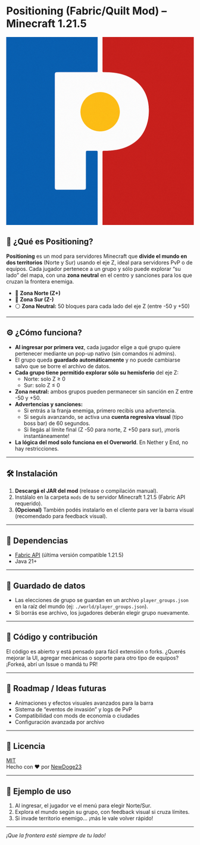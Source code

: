 # Positioning (Fabric/Quilt Mod) – Minecraft 1.21.5

![Positioning Logo](https://raw.githubusercontent.com/NewDoge23/Positioning_1.21.5/main/icon.png)

## 🚩 ¿Qué es Positioning?

**Positioning** es un mod para servidores Minecraft que **divide el mundo en dos territorios** (Norte y Sur) usando el eje Z, ideal para servidores PvP o de equipos. Cada jugador pertenece a un grupo y sólo puede explorar “su lado” del mapa, con una **zona neutral** en el centro y sanciones para los que cruzan la frontera enemiga.

- 🔷 **Zona Norte (Z+)**
- 🔶 **Zona Sur (Z-)**
- ⚪ **Zona Neutral:** 50 bloques para cada lado del eje Z (entre -50 y +50)

---

## ⚙️ ¿Cómo funciona?

- **Al ingresar por primera vez**, cada jugador elige a qué grupo quiere pertenecer mediante un pop-up nativo (sin comandos ni admins).
- El grupo queda **guardado automáticamente** y no puede cambiarse salvo que se borre el archivo de datos.
- **Cada grupo tiene permitido explorar sólo su hemisferio** del eje Z:
  - Norte: solo Z ≥ 0
  - Sur: solo Z ≤ 0
- **Zona neutral:** ambos grupos pueden permanecer sin sanción en Z entre -50 y +50.
- **Advertencias y sanciones:**
  - Si entrás a la franja enemiga, primero recibís una advertencia.
  - Si seguís avanzando, se activa una **cuenta regresiva visual** (tipo boss bar) de 60 segundos.
  - Si llegás al límite final (Z -50 para norte, Z +50 para sur), ¡morís instantáneamente!
- **La lógica del mod solo funciona en el Overworld**. En Nether y End, no hay restricciones.

---

## 🛠️ Instalación

1. **Descargá el JAR del mod** (release o compilación manual).
2. Instálalo en la carpeta `mods` de tu servidor Minecraft 1.21.5 (Fabric API requerido).
3. **(Opcional)** También podés instalarlo en el cliente para ver la barra visual (recomendado para feedback visual).

---

## 🧩 Dependencias

- [Fabric API](https://modrinth.com/mod/fabric-api) (última versión compatible 1.21.5)
- Java 21+

---

## 📂 Guardado de datos

- Las elecciones de grupo se guardan en un archivo `player_groups.json` en la raíz del mundo (ej: `./world/player_groups.json`).
- Si borrás ese archivo, los jugadores deberán elegir grupo nuevamente.

---

## 👾 Código y contribución

El código es abierto y está pensado para fácil extensión o forks.
¿Querés mejorar la UI, agregar mecánicas o soporte para otro tipo de equipos?  
¡Forkeá, abrí un Issue o mandá tu PR!

---

## 🚦 Roadmap / Ideas futuras

- Animaciones y efectos visuales avanzados para la barra
- Sistema de “eventos de invasión” y logs de PvP
- Compatibilidad con mods de economía o ciudades
- Configuración avanzada por archivo

---

## 📜 Licencia

[MIT](LICENSE)  
Hecho con ❤️ por [NewDoge23](https://github.com/NewDoge23)

---

## 📝 Ejemplo de uso

1. Al ingresar, el jugador ve el menú para elegir Norte/Sur.
2. Explora el mundo según su grupo, con feedback visual si cruza límites.
3. Si invade territorio enemigo… ¡más le vale volver rápido!

---

*¡Que la frontera esté siempre de tu lado!*
